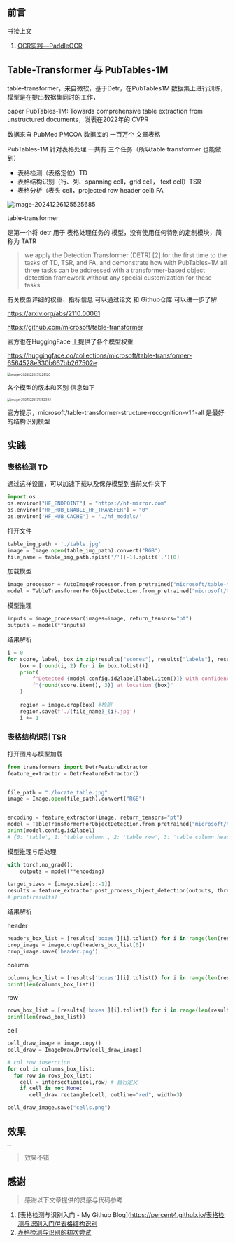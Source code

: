 

## 前言

书接上文

1. [OCR实践—PaddleOCR](https://blog.csdn.net/csy1021/article/details/144518451?spm=1001.2014.3001.5502)



## Table-Transformer 与 PubTables-1M

table-transformer，来自微软，基于Detr，在PubTables1M 数据集上进行训练，模型是在提出数据集同时的工作，

paper PubTables-1M: Towards comprehensive table extraction from unstructured documents，发表在2022年的 CVPR

数据来自 PubMed PMCOA 数据库的 一百万个 文章表格



PubTables-1M 针对表格处理 一共有 三个任务（所以table transformer 也能做到）

- 表格检测（表格定位）TD
- 表格结构识别（行、列、spanning cell，grid cell， text cell）TSR
- 表格分析（表头 cell，projected row header cell) FA

![image-20241226125525685](https://oss.caibucai.top/md/image-20241226125525685.png)

table-transformer

是第一个将 detr 用于 表格处理任务的 模型，没有使用任何特别的定制模块，简称为 TATR

> we apply the Detection Transformer (DETR) [2] for the first time to the tasks of TD, TSR, and FA, and demonstrate how with PubTables-1M all three tasks can be addressed with a transformer-based object detection framework without any special customization for these tasks.

有关模型详细的权重、指标信息 可以通过论文 和 Github仓库 可以进一步了解

https://arxiv.org/abs/2110.00061

https://github.com/microsoft/table-transformer



官方也在HuggingFace 上提供了各个模型权重

https://huggingface.co/collections/microsoft/table-transformer-6564528e330b667bb267502e

<img src="https://oss.caibucai.top/md/image-20241226131229120.png" alt="image-20241226131229120" style="zoom:50%;" />

各个模型的版本和区别 信息如下

<img src="https://oss.caibucai.top/md/image-20241226131352333.png" alt="image-20241226131352333" style="zoom:50%;" />

官方提示，microsoft/table-transformer-structure-recognition-v1.1-all 是最好的结构识别模型



## 实践

### 表格检测 TD

通过这样设置，可以加速下载以及保存模型到当前文件夹下

```python
import os
os.environ["HF_ENDPOINT"] = "https://hf-mirror.com"
os.environ["HF_HUB_ENABLE_HF_TRANSFER"] = "0"
os.environ['HF_HUB_CACHE'] = './hf_models/'
```

打开文件

```python
table_img_path = './table.jpg'
image = Image.open(table_img_path).convert("RGB")
file_name = table_img_path.split('/')[-1].split('.')[0]
```

加载模型

```python
image_processor = AutoImageProcessor.from_pretrained("microsoft/table-transformer-detection")
model = TableTransformerForObjectDetection.from_pretrained("microsoft/table-transformer-detection")
```

模型推理

```python
inputs = image_processor(images=image, return_tensors="pt")
outputs = model(**inputs)
```

结果解析

```python
i = 0
for score, label, box in zip(results["scores"], results["labels"], results["boxes"]):
    box = [round(i, 2) for i in box.tolist()]
    print(
        f"Detected {model.config.id2label[label.item()]} with confidence "
        f"{round(score.item(), 3)} at location {box}"
    )
 
    region = image.crop(box) #检测
    region.save(f'./{file_name}_{i}.jpg')
    i += 1
```





### 表格结构识别 TSR

打开图片与模型加载

```python
from transformers import DetrFeatureExtractor
feature_extractor = DetrFeatureExtractor()


file_path = "./locate_table.jpg"
image = Image.open(file_path).convert("RGB")


encoding = feature_extractor(image, return_tensors="pt")
model = TableTransformerForObjectDetection.from_pretrained("microsoft/table-transformer-structure-recognition-v1.1-all")
print(model.config.id2label)
# {0: 'table', 1: 'table column', 2: 'table row', 3: 'table column header', 4: 'table projected row header', 5: 'table spanning cell'}
```



模型推理与后处理


```python
with torch.no_grad():
    outputs = model(**encoding)
    
target_sizes = [image.size[::-1]]
results = feature_extractor.post_process_object_detection(outputs, threshold=0.6, target_sizes=target_sizes)[0]
# print(results)
```



结果解析

header

```python
headers_box_list = [results['boxes'][i].tolist() for i in range(len(results['boxes'])) if results['labels'][i].item()==3] 
crop_image = image.crop(headers_box_list[0]) 
crop_image.save('header.png')
```



column

```python
columns_box_list = [results['boxes'][i].tolist() for i in range(len(results['boxes'])) if results['labels'][i].item()==1] 
print(len(columns_box_list))
```



row

```python
rows_box_list = [results['boxes'][i].tolist() for i in range(len(results['boxes'])) if results['labels'][i].item()==2] 
print(len(rows_box_list))
```



cell

```python
cell_draw_image = image.copy()
cell_draw = ImageDraw.Draw(cell_draw_image)

# col row inserction
for col in columns_box_list:
  for row in rows_box_list:
    cell = intersection(col,row) # 自行定义 
    if cell is not None:
       cell_draw.rectangle(cell, outline="red", width=3)

cell_draw_image.save("cells.png")
```

## 效果

<img src="https://oss.caibucai.top/md/cells.png" alt="cells" style="zoom: 20%;" />

> 效果不错



## 感谢

> 感谢以下文章提供的灵感与代码参考

1. [表格检测与识别入门 - My Github Blog](https://percent4.github.io/表格检测与识别入门/#表格结构识别
1. [表格检测与识别的初次尝试](https://zhuanlan.zhihu.com/p/689418869)
